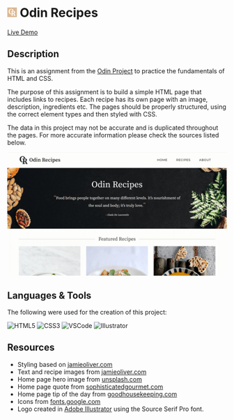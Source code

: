 # <img src="/images/favicon.png" width="22"/> Odin Recipes

[Live Demo](https://thecolordude.github.io/odin-recipes/)

## Description

This is an assignment from the [Odin Project](https://www.theodinproject.com/paths/foundations/courses/foundations/lessons/recipes) to practice the fundamentals of HTML and CSS.

The purpose of this assignment is to build a simple HTML page that includes links to recipes. Each recipe has its own page with an image, description, ingredients etc. The pages should be properly structured, using the correct element types and then styled with CSS.

The data in this project may not be accurate and is duplicated throughout the pages. For more accurate information please check the sources listed below.

<img src="/images/preview.png" />

## Languages & Tools

The following were used for the creation of this project:

<img src="https://github.com/theColorDude/theColorDude/blob/main/assets/html5-original.svg" width="100" title="HTML5" /> <img src="https://github.com/theColorDude/theColorDude/blob/main/assets/css3-original.svg" width="100" title="CSS3" /> <img src="https://github.com/theColorDude/theColorDude/blob/main/assets/vscode-original.svg" width="100" title="VSCode" /> <img src="https://github.com/theColorDude/theColorDude/blob/main/assets/illustrator-plain.svg" width="100" title="Illustrator" />

## Resources

*   Styling based on [jamieoliver.com](https://www.jamieoliver.com)
*   Text and recipe images from [jamieoliver.com](https://www.jamieoliver.com/recipes/)
*   Home page hero image from [unsplash.com](https://unsplash.com/photos/qYreP9QOdrk)
*   Home page quote from [sophisticatedgourmet.com](https://www.sophisticatedgourmet.com/food-quotes/)
*   Home page tip of the day from [goodhousekeeping.com](https://www.goodhousekeeping.com/food-recipes/cooking/tips/a19493/chef-cooking-tips/)
*   Icons from [fonts.google.com](https://fonts.google.com/icons)
*   Logo created in [Adobe Illustrator](https://www.adobe.com/gr_en/products/illustrator.html) using the Source Serif Pro font.
